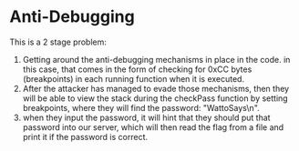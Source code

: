 # Anti-Debugging
This is a 2 stage problem:
1. Getting around the anti-debugging mechanisms in place in the code. in this case, that comes in the form of checking for 0xCC bytes (breakpoints) in each running function when it is executed.
2. After the attacker has managed to evade those mechanisms, then they will be able to view the stack during the checkPass function by setting breakpoints, where they will find the password: "WattoSays\n".
3. when they input the password, it will hint that they should put that password into our server, which will then read the flag from a file and print it if the password is correct.
